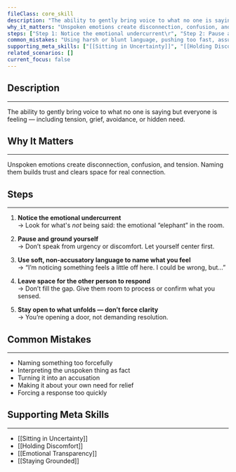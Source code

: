 ```yaml
---
fileClass: core_skill
description: "The ability to gently bring voice to what no one is saying but everyone is feeling — including tension, grief, avoidance, or hidden need.\r"
why_it_matters: "Unspoken emotions create disconnection, confusion, and tension. Naming them builds trust and clears space for real connection.\r"
steps: ["Step 1: Notice the emotional undercurrent\r", "Step 2: Pause and ground yourself\r", "Step 3: Use soft, non-accusatory language to name what you feel\r", "Step 4: Leave space for the other person to respond\r", "Step 5: Stay open to what unfolds — don’t force clarity\r"]
common_mistakes: "Using harsh or blunt language, pushing too fast, assuming you're “right” about the unspoken thing, or naming it in a way that shames the other person.\r"
supporting_meta_skills: ["[[Sitting in Uncertainty]]", "[[Holding Discomfort]]", "[[Emotional Transparency]]", "[[Staying Grounded]]"]
related_scenarios: []
current_focus: false
---
```


## Description
---
The ability to gently bring voice to what no one is saying but everyone is feeling — including tension, grief, avoidance, or hidden need.

## Why It Matters
---
Unspoken emotions create disconnection, confusion, and tension. Naming them builds trust and clears space for real connection.

## Steps
---
1. **Notice the emotional undercurrent**  
   → Look for what's *not* being said: the emotional “elephant” in the room.

2. **Pause and ground yourself**  
   → Don’t speak from urgency or discomfort. Let yourself center first.

3. **Use soft, non-accusatory language to name what you feel**  
   → “I’m noticing something feels a little off here. I could be wrong, but...”

4. **Leave space for the other person to respond**  
   → Don’t fill the gap. Give them room to process or confirm what you sensed.

5. **Stay open to what unfolds — don’t force clarity**  
   → You’re opening a door, not demanding resolution.

## Common Mistakes
---
- Naming something too forcefully  
- Interpreting the unspoken thing as fact  
- Turning it into an accusation  
- Making it about your own need for relief  
- Forcing a response too quickly

## Supporting Meta Skills
---
- [[Sitting in Uncertainty]]
- [[Holding Discomfort]]
- [[Emotional Transparency]]
- [[Staying Grounded]]
